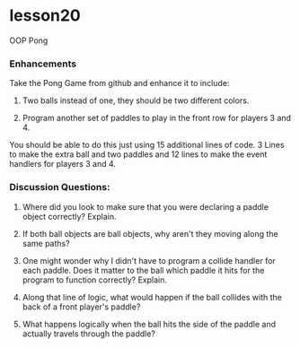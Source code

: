 # lesson20
OOP Pong

### Enhancements

Take the Pong Game from github and enhance it to include:

1) Two balls instead of one, they should be two different colors.

2) Program another set of paddles to play in the front row for players 3 and 4.

You should be able to do this just using 15 additional lines of code.  3 Lines to make the extra ball and two paddles and 12 lines to make the event handlers for players 3 and 4.

### Discussion Questions:
1) Where did you look to make sure that you were declaring a paddle object correctly?  Explain.

2) If both ball objects are ball objects, why aren't they moving along the same paths?

3) One might wonder why I didn't have to program a collide handler for each paddle.  Does it matter to the ball which paddle it hits for the program to function correctly?  Explain.

4) Along that line of logic, what would happen if the ball collides with the back of a front player's paddle?

5) What happens logically when the ball hits the side of the paddle and actually travels through the paddle?
